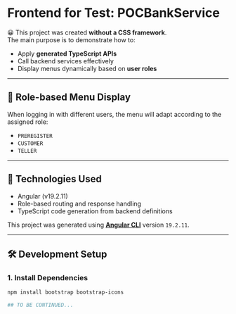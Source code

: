 # Frontend for Test: **POCBankService**

😀 This project was created **without a CSS framework**.  
The main purpose is to demonstrate how to:

- Apply **generated TypeScript APIs**
- Call backend services effectively
- Display menus dynamically based on **user roles**

---

## 👥 Role-based Menu Display

When logging in with different users, the menu will adapt according to the assigned role:

- `PREREGISTER`
- `CUSTOMER`
- `TELLER`

---

## 🚀 Technologies Used

- Angular (v19.2.11)
- Role-based routing and response handling
- TypeScript code generation from backend definitions

This project was generated using [**Angular CLI**](https://github.com/angular/angular-cli) version `19.2.11`.

---

## 🛠 Development Setup

### 1. Install Dependencies

```bash
npm install bootstrap bootstrap-icons

## TO BE CONTINUED...
